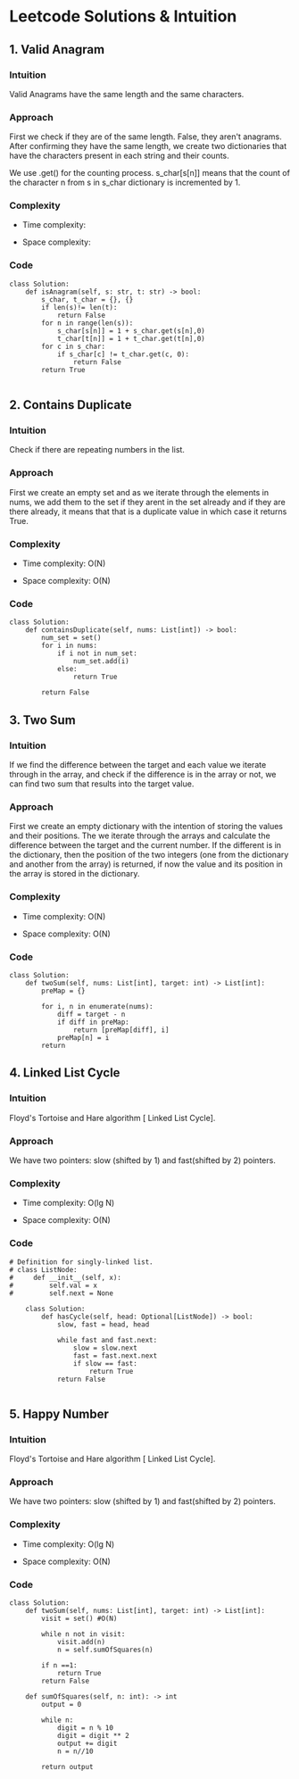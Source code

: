 # Leetcode Solutions & Intuition 

## 1. Valid Anagram
### Intuition
Valid Anagrams have the same length and the same characters. 

### Approach
First we check if they are of the same length. False, they aren't anagrams. After confirming they have the same length, we create two dictionaries that have the characters present in each string and their counts. 

We use .get() for the counting process. s_char[s[n]] means that the count of the character n from s in s_char dictionary is incremented by 1.

### Complexity
- Time complexity:
<!-- Add your time complexity here, e.g. $$O(n)$$ -->

- Space complexity:
<!-- Add your space complexity here, e.g. $$O(n)$$ -->

### Code
```
class Solution:
    def isAnagram(self, s: str, t: str) -> bool:
        s_char, t_char = {}, {}
        if len(s)!= len(t):
            return False
        for n in range(len(s)):
            s_char[s[n]] = 1 + s_char.get(s[n],0)
            t_char[t[n]] = 1 + t_char.get(t[n],0)
        for c in s_char:
            if s_char[c] != t_char.get(c, 0):
                return False
        return True     
        
```
## 2. Contains Duplicate
### Intuition
Check if there are repeating numbers in the list.

### Approach
First we create an empty set and as we iterate through the elements in nums, we add them to the set if they arent in the set already and if they are there already, it means that that is a duplicate value in which case it returns True. 

### Complexity
- Time complexity:
O(N)

- Space complexity:
O(N)

### Code
```
class Solution:
    def containsDuplicate(self, nums: List[int]) -> bool:
        num_set = set()
        for i in nums:
            if i not in num_set:
                num_set.add(i)
            else:
                return True

        return False
```
## 3. Two Sum
### Intuition
If we find the difference between the target and each value we iterate through in the array, and check if the difference is in the array or not, we can find two sum that results into the target value.

### Approach
First we create an empty dictionary with the intention of storing the values and their positions. The we iterate through the arrays and calculate the difference between the target and the current number. If the different is in the dictionary, then the position of the two integers (one from the dictionary and another from the array) is returned, if now the value and its position in the array is stored in the dictionary. 

### Complexity
- Time complexity:
O(N)

- Space complexity:
O(N)

### Code
```
class Solution:
    def twoSum(self, nums: List[int], target: int) -> List[int]:
        preMap = {}

        for i, n in enumerate(nums):
            diff = target - n
            if diff in preMap:
                return [preMap[diff], i]
            preMap[n] = i
        return        
```
## 4. Linked List Cycle
### Intuition
Floyd's Tortoise and Hare algorithm [ Linked List Cycle].


### Approach
We have two pointers: slow (shifted by 1) and fast(shifted by 2) pointers. 

### Complexity
- Time complexity:
O(lg N)

- Space complexity:
O(N)


### Code
```
# Definition for singly-linked list.
# class ListNode:
#     def __init__(self, x):
#         self.val = x
#         self.next = None

    class Solution:
        def hasCycle(self, head: Optional[ListNode]) -> bool:
            slow, fast = head, head

            while fast and fast.next:
                slow = slow.next
                fast = fast.next.next
                if slow == fast:
                    return True
            return False
        
```
## 5. Happy Number
### Intuition
Floyd's Tortoise and Hare algorithm [ Linked List Cycle].


### Approach
We have two pointers: slow (shifted by 1) and fast(shifted by 2) pointers. 

### Complexity
- Time complexity:
O(lg N)

- Space complexity:
O(N)


### Code
```
class Solution:
    def twoSum(self, nums: List[int], target: int) -> List[int]:
        visit = set() #O(N)

        while n not in visit:
            visit.add(n)
            n = self.sumOfSquares(n)

        if n ==1:
            return True
        return False

    def sumOfSquares(self, n: int): -> int
        output = 0

        while n:
            digit = n % 10
            digit = digit ** 2
            output += digit
            n = n//10

        return output
```


